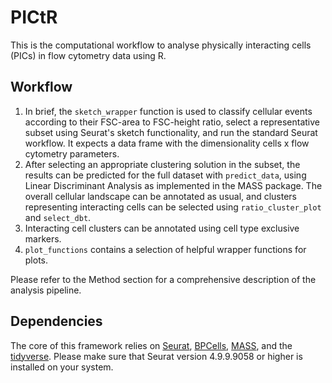 # PICtR

This is the computational workflow to analyse physically interacting cells (PICs) in flow cytometry data using R.  
  
## Workflow  
  
1. In brief, the `sketch_wrapper` function is used to classify cellular events according to their FSC-area to FSC-height ratio, select a representative subset using Seurat's sketch functionality, and run the standard Seurat workflow. It expects a data frame with the dimensionality cells x flow cytometry parameters.  
2. After selecting an appropriate clustering solution in the subset, the results can be predicted for the full dataset with `predict_data`, using Linear Discriminant Analysis as implemented in the MASS package. The overall cellular landscape can be annotated as usual, and clusters representing interacting cells can be selected using `ratio_cluster_plot` and `select_dbt`.
3. Interacting cell clusters can be annotated using cell type exclusive markers. 
4. `plot_functions` contains a selection of helpful wrapper functions for plots.

Please refer to the Method section for a comprehensive description of the analysis pipeline. 
  
## Dependencies 
The core of this framework relies on [Seurat](https://github.com/satijalab/seurat), [BPCells](https://github.com/bnprks/BPCells), [MASS](https://cran.r-project.org/web/packages/MASS/index.html), and the [tidyverse](https://www.tidyverse.org/). Please make sure that Seurat version 4.9.9.9058 or higher is installed on your system.
